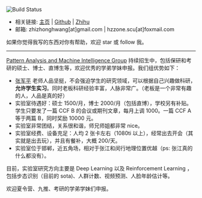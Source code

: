 <img src="https://travis-ci.com/Hzzone/hzzone.github.io.svg?branch=source" alt="Build Status" style="display: inline;">

* 相关链接: [主页](https://hzzone.io/) | [Github](https://github.com/Hzzone) | [Zhihu](https://www.zhihu.com/people/hzzone)
* 邮箱: zhizhonghwang[at]gmail.com | hzzone.scu[at]foxmail.com

如果你觉得我写的东西对你有帮助，欢迎 star 或 follow 我。

----
[Pattern Analysis and Machine Intelligence Group](http://www.pami.fudan.edu.cn) 持续招生中，包括保研和考研的硕士、博士、直博生等，欢迎优秀的学弟学妹申报。我们组优势如下：
* [张军平](http://www.pami.fudan.edu.cn/~jpzhang/members/index.html) 老师人品坚挺，不会强迫学生的研究领域，可以根据自己兴趣做科研，**允许学生实习**。同时老板科研经验丰富，人脉非常广。（老板是一个非常有趣的人，人品是真的好）
* 实验室待遇好：硕士 1500/月，博士 2000/月（包括直博），学校另有补贴。学生只要发了一篇 CCF B 的会议或期刊文章，每月上调 1000。一篇 CCF A 等于两篇 B，同时奖励 10000 元。
* 实验室非常团结，关系很和谐，师兄师姐都非常 nice。
* 实验室经费、设备充足：人均 2 张卡左右（1080ti 以上），经常出去开会（其实就是出去玩），并且有餐补，大概 200/天。
* 实验室位于邯郸，近五角场，相对于张江和闵行地理位置优越（ps: 张江真的什么都没有）。

目前，实验室研究方向主要是 Deep Learning 以及 Reinforcement Learning ，包括步态识别（目前的 sota)、人群计数、视频预测、人脸年龄估计等。

欢迎夏令营、九推、考研的学弟学妹们申报。